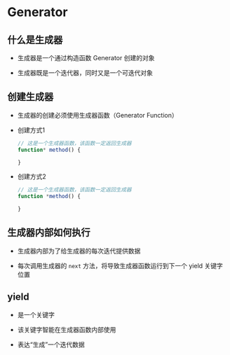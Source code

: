 # Generator

## 什么是生成器

  - 生成器是一个通过构造函数 Generator 创建的对象

  - 生成器既是一个迭代器，同时又是一个可迭代对象

## 创建生成器

  - 生成器的创建必须使用生成器函数（Generator Function）

  - 创建方式1

    ```js
    // 这是一个生成器函数，该函数一定返回生成器
    function* method() {

    }
    ```

  - 创建方式2

    ```js
    // 这是一个生成器函数，该函数一定返回生成器
    function *method() {

    }
    ```

## 生成器内部如何执行

  - 生成器内部为了给生成器的每次迭代提供数据

  - 每次调用生成器的 `next` 方法，将导致生成器函数运行到下一个 yield 关键字位置

## yield

  - 是一个关键字

  - 该关键字智能在生成器函数内部使用

  - 表达“生成”一个迭代数据
